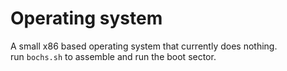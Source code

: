# Operating system 

A small x86 based operating system that currently does nothing.  
run `bochs.sh` to assemble and run the boot sector.

